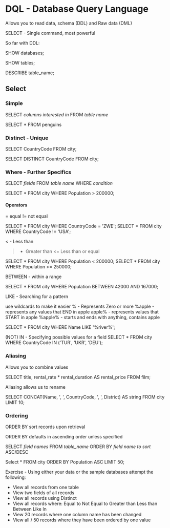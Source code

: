 # DQL - Database Query Language

Allows you to read data, schema (DDL) and Raw data (DML)

SELECT - Single command, most powerful

So far with DDL: 

SHOW databases;

SHOW tables;

DESCRIBE table_name;

## Select

### Simple

SELECT *columns interested in* FROM *table name*

SELECT * FROM penguins

### Distinct - Unique

SELECT CountryCode FROM city;

SELECT DISTINCT CountryCode FROM city;

### Where - Further Specifics

SELECT *fields* FROM *table name* WHERE *condition*

SELECT * FROM city WHERE Population > 200000;

#### Operators 

= equal
!= not equal

SELECT * FROM city WHERE CountryCode = 'ZWE';
SELECT * FROM city WHERE CountryCode != 'USA';

< - Less than  
> - Greater than
<= Less than or equal 

SELECT * FROM city WHERE Population < 200000;
SELECT * FROM city WHERE Population >= 250000;

BETWEEN - within a range

SELECT * FROM city WHERE Population BETWEEN 42000 AND 167000;

LIKE - Searching for a pattern

use wildcards to make it easier
% - Represents Zero or more
%apple - represents any values that END in apple
apple% - represents values that START in apple
%apple% - starts and ends with anything, contains apple

SELECT * FROM city WHERE Name LIKE '%river%';

(NOT) IN - Specifying possible values for a field
SELECT * FROM city WHERE CountryCode IN ('TUR', 'UKR', 'DEU');


### Aliasing

Allows you to combine values

SELECT title, rental_rate * rental_duration AS rental_price FROM film;

Aliasing allows us to rename 

SELECT CONCAT(Name, ', ', CountryCode, ', ', District) AS string FROM city LIMIT 10;

### Ordering

ORDER BY sort records upon retrieval

ORDER BY defaults in ascending order unless specified

SELECT *field names* FROM *table_name* ORDER BY *field name to sort* ASC/DESC

Select * FROM city ORDER BY Population ASC LIMIT 50;

Exercise - Using either your data or the sample databases attempt the following:

- View all records from one table
- View two fields of all records
- View all records using Distinct
- View all records where:
Equal to
Not Equal to 
Greater than
Less than
Between
Like
In
- View 20 records where one column name has been changed
- View all / 50 records where they have been ordered by one value
